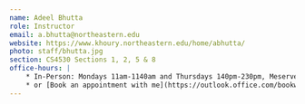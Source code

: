 ```yaml
---
name: Adeel Bhutta 
role: Instructor
email: a.bhutta@northeastern.edu
website: https://www.khoury.northeastern.edu/home/abhutta/
photo: staff/bhutta.jpg
section: CS4530 Sections 1, 2, 5 & 8 
office-hours: |
    * In-Person: Mondays 11am-1140am and Thursdays 140pm-230pm, Meserve 337
    * or [Book an appointment with me](https://outlook.office.com/bookwithme/user/34fcfde0e578470ca0179b2a55fedd15@northeastern.edu/meetingtype/SVRwCe7HMUGxuT6WGxi68g2?anonymous&ep=mLinkFromTile) for a Virtual meeting
---
```


